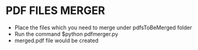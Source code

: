 # PDF FILES MERGER 
 - Place the files which you need to merge under pdfsToBeMerged folder 
 - Run the command $python pdfmerger.py
 - merged.pdf file would be created
